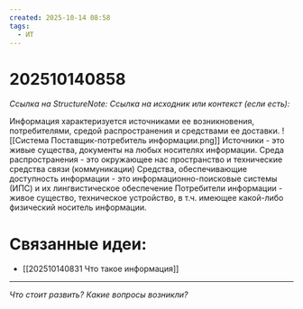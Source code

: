 ```yaml
---
created: 2025-10-14 08:58
tags:
  - ИТ
---
```

# 202510140858
*Ссылка на StructureNote:*
*Ссылка на исходник или контекст (если есть):* 

Информация характеризуется источниками ее возникновения, потребителями, средой распространения и средствами ее доставки.
![[Система Поставщик-потребитель информации.png]]
Источники - это живые существа, документы на любых носителях информации. 
Среда распространения -  это окружающее нас пространство и технические средства связи (коммуникации)
Средства, обеспечивающие доступность информации - это информационно-поисковые системы (ИПС) и их лингвистическое обеспечение
Потребители информации - живое существо, техническое устройство, в т.ч. имеющее какой-либо физический носитель информации. 
# Связанные идеи:
* [[202510140831 Что такое информация]]
---

*Что стоит развить? Какие вопросы возникли?*